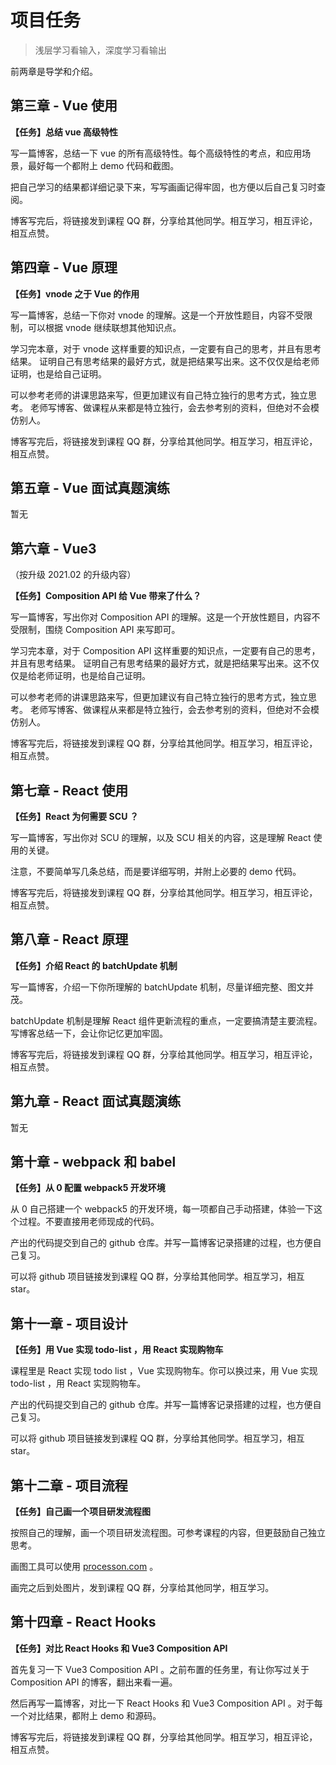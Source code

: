 # 项目任务

> 浅层学习看输入，深度学习看输出

前两章是导学和介绍。

## 第三章 - Vue 使用

**【任务】总结 vue 高级特性**

写一篇博客，总结一下 vue 的所有高级特性。每个高级特性的考点，和应用场景，最好每一个都附上 demo 代码和截图。

把自己学习的结果都详细记录下来，写写画画记得牢固，也方便以后自己复习时查阅。

博客写完后，将链接发到课程 QQ 群，分享给其他同学。相互学习，相互评论，相互点赞。

## 第四章 - Vue 原理

**【任务】vnode 之于 Vue 的作用**

写一篇博客，总结一下你对 vnode 的理解。这是一个开放性题目，内容不受限制，可以根据 vnode 继续联想其他知识点。

学习完本章，对于 vnode 这样重要的知识点，一定要有自己的思考，并且有思考结果。
证明自己有思考结果的最好方式，就是把结果写出来。这不仅仅是给老师证明，也是给自己证明。

可以参考老师的讲课思路来写，但更加建议有自己特立独行的思考方式，独立思考。
老师写博客、做课程从来都是特立独行，会去参考别的资料，但绝对不会模仿别人。

博客写完后，将链接发到课程 QQ 群，分享给其他同学。相互学习，相互评论，相互点赞。

## 第五章 - Vue 面试真题演练

暂无

## 第六章 - Vue3
（按升级 2021.02 的升级内容）

**【任务】Composition API 给 Vue 带来了什么？**

写一篇博客，写出你对 Composition API 的理解。这是一个开放性题目，内容不受限制，围绕 Composition API 来写即可。

学习完本章，对于 Composition API 这样重要的知识点，一定要有自己的思考，并且有思考结果。
证明自己有思考结果的最好方式，就是把结果写出来。这不仅仅是给老师证明，也是给自己证明。

可以参考老师的讲课思路来写，但更加建议有自己特立独行的思考方式，独立思考。
老师写博客、做课程从来都是特立独行，会去参考别的资料，但绝对不会模仿别人。

博客写完后，将链接发到课程 QQ 群，分享给其他同学。相互学习，相互评论，相互点赞。
## 第七章 - React 使用

**【任务】React 为何需要 SCU ？**

写一篇博客，写出你对 SCU 的理解，以及 SCU 相关的内容，这是理解 React 使用的关键。

注意，不要简单写几条总结，而是要详细写明，并附上必要的 demo 代码。

博客写完后，将链接发到课程 QQ 群，分享给其他同学。相互学习，相互评论，相互点赞。

## 第八章 - React 原理

**【任务】介绍 React 的 batchUpdate 机制**

写一篇博客，介绍一下你所理解的 batchUpdate 机制，尽量详细完整、图文并茂。

batchUpdate 机制是理解 React 组件更新流程的重点，一定要搞清楚主要流程。写博客总结一下，会让你记忆更加牢固。

博客写完后，将链接发到课程 QQ 群，分享给其他同学。相互学习，相互评论，相互点赞。

## 第九章 - React 面试真题演练

暂无

## 第十章 - webpack 和 babel

**【任务】从 0 配置 webpack5 开发环境**

从 0 自己搭建一个 webpack5 的开发环境，每一项都自己手动搭建，体验一下这个过程。不要直接用老师现成的代码。

产出的代码提交到自己的 github 仓库。并写一篇博客记录搭建的过程，也方便自己复习。

可以将 github 项目链接发到课程 QQ 群，分享给其他同学。相互学习，相互 star。

## 第十一章 - 项目设计

**【任务】用 Vue 实现 todo-list ，用 React 实现购物车**

课程里是 React 实现 todo list ，Vue 实现购物车。你可以换过来，用 Vue 实现 todo-list ，用 React 实现购物车。

产出的代码提交到自己的 github 仓库。并写一篇博客记录搭建的过程，也方便自己复习。

可以将 github 项目链接发到课程 QQ 群，分享给其他同学。相互学习，相互 star。

## 第十二章 - 项目流程

**【任务】自己画一个项目研发流程图**

按照自己的理解，画一个项目研发流程图。可参考课程的内容，但更鼓励自己独立思考。

画图工具可以使用 [processon.com](https://processon.com/) 。

画完之后到处图片，发到课程 QQ 群，分享给其他同学，相互学习。

## 第十四章 - React Hooks

**【任务】对比 React Hooks 和 Vue3 Composition API**

首先复习一下 Vue3 Composition API 。之前布置的任务里，有让你写过关于 Composition API 的博客，翻出来看一遍。

然后再写一篇博客，对比一下 React Hooks 和 Vue3 Composition API 。对于每一个对比结果，都附上 demo 和源码。

博客写完后，将链接发到课程 QQ 群，分享给其他同学。相互学习，相互评论，相互点赞。
